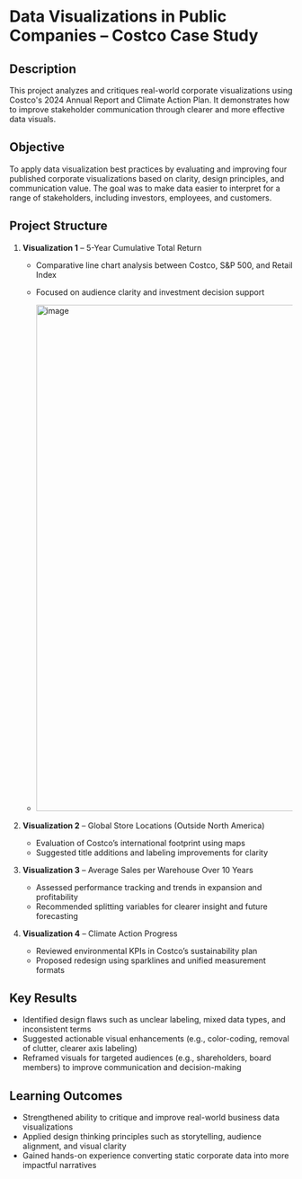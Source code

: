 # Data Visualizations in Public Companies – Costco Case Study

## Description
This project analyzes and critiques real-world corporate visualizations using Costco's 2024 Annual Report and Climate Action Plan. It demonstrates how to improve stakeholder communication through clearer and more effective data visuals.

## Objective
To apply data visualization best practices by evaluating and improving four published corporate visualizations based on clarity, design principles, and communication value. The goal was to make data easier to interpret for a range of stakeholders, including investors, employees, and customers.

## Project Structure
1. **Visualization 1** – 5-Year Cumulative Total Return  
   - Comparative line chart analysis between Costco, S&P 500, and Retail Index  
   - Focused on audience clarity and investment decision support
  
   - <img width="901" alt="image" src="https://github.com/user-attachments/assets/90690e7f-4ba6-4371-9858-e43c5aa0490f" />

2. **Visualization 2** – Global Store Locations (Outside North America)  
   - Evaluation of Costco’s international footprint using maps  
   - Suggested title additions and labeling improvements for clarity

3. **Visualization 3** – Average Sales per Warehouse Over 10 Years  
   - Assessed performance tracking and trends in expansion and profitability  
   - Recommended splitting variables for clearer insight and future forecasting

4. **Visualization 4** – Climate Action Progress  
   - Reviewed environmental KPIs in Costco’s sustainability plan  
   - Proposed redesign using sparklines and unified measurement formats

## Key Results
- Identified design flaws such as unclear labeling, mixed data types, and inconsistent terms  
- Suggested actionable visual enhancements (e.g., color-coding, removal of clutter, clearer axis labeling)  
- Reframed visuals for targeted audiences (e.g., shareholders, board members) to improve communication and decision-making

## Learning Outcomes
- Strengthened ability to critique and improve real-world business data visualizations  
- Applied design thinking principles such as storytelling, audience alignment, and visual clarity  
- Gained hands-on experience converting static corporate data into more impactful narratives
